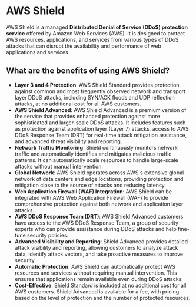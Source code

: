 # AWS Shield
AWS Shield is a managed **Distributed Denial of Service (DDoS) protection service** offered by Amazon Web Services (AWS). It is designed to protect AWS resources, applications, and services from various types of DDoS attacks that can disrupt the availability and performance of web applications and services.

## What are the benefits of using AWS Shield? 

- **Layer 3 and 4 Protection**: AWS Shield Standard provides protection against common and most frequently observed network and transport layer DDoS attacks, including SYN/ACK floods and UDP reflection attacks, at no additional cost for all AWS customers.
- **AWS Shield Advanced**: AWS Shield Advanced is a premium version of the service that provides enhanced protection against more sophisticated and larger-scale DDoS attacks. It includes features such as protection against application layer (Layer 7) attacks, access to AWS DDoS Response Team (DRT) for real-time attack mitigation assistance, and advanced threat visibility and reporting.
- **Network Traffic Monitoring**: Shield continuously monitors network traffic and automatically identifies and mitigates malicious traffic patterns. It can automatically scale resources to handle large-scale attacks without manual intervention.
- **Global Network**: AWS Shield operates across AWS's extensive global network of data centers and edge locations, providing protection and mitigation close to the source of attacks and reducing latency.
- **Web Application Firewall (WAF) Integration**: AWS Shield can be integrated with AWS Web Application Firewall (WAF) to provide comprehensive protection against both network and application layer attacks.
- **AWS DDoS Response Team (DRT)**: AWS Shield Advanced customers have access to the AWS DDoS Response Team, a group of security experts who can provide assistance during DDoS attacks and help fine-tune security policies.
- **Advanced Visibility and Reporting**: Shield Advanced provides detailed attack visibility and reporting, allowing customers to analyze attack data, identify attack vectors, and take proactive measures to improve security.
- **Automatic Protection**: AWS Shield can automatically protect AWS resources and services without requiring manual intervention. This ensures that applications remain available even during DDoS attacks.
- **Cost-Effective**: Shield Standard is included at no additional cost for all AWS customers. Shield Advanced is available for a fee, with pricing based on the level of protection and the number of protected resources.


